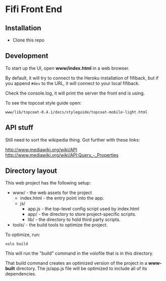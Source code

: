 # Fifi Front End

## Installation

* Clone this repo

## Development

To start up the UI, open **www/index.html** in a web browser.

By default, it will try to connect to the Heroku installation of fifiback,
but if you append `#dev` to the URL, it will connect to your local fifiback.

Check the console.log, it will print the server the front end is using.

To see the topcoat style guide open:

    www/lib/topcoat-0.4.1/docs/styleguide/topcoat-mobile-light.html

## API stuff

Still need to sort the wikipedia thing. Got further with these links:

http://www.mediawiki.org/wiki/API
http://www.mediawiki.org/wiki/API:Query_-_Properties


## Directory layout

This web project has the following setup:

* www/ - the web assets for the project
    * index.html - the entry point into the app.
    * js/
        * app.js - the top-level config script used by index.html
        * app/ - the directory to store project-specific scripts.
        * lib/ - the directory to hold third party scripts.
* tools/ - the build tools to optimize the project.

To optimize, run:

    volo build

This will run the "build" command in the volofile that is in this directory.

That build command creates an optimized version of the project in a
**www-built** directory. The js/app.js file will be optimized to include
all of its dependencies.
